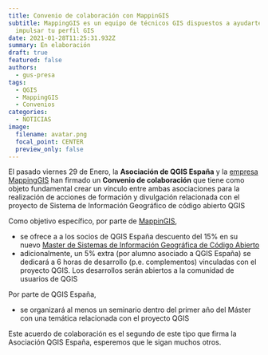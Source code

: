 ```yaml
---
title: Convenio de colaboración con MappinGIS
subtitle: MappingGIS es un equipo de técnicos GIS dispuestos a ayudarte a
  impulsar tu perfil GIS
date: 2021-01-28T11:25:31.932Z
summary: En elaboración
draft: true
featured: false
authors:
  - gus-presa
tags:
  - QGIS
  - MappingGIS
  - Convenios
categories:
  - NOTICIAS
image:
  filename: avatar.png
  focal_point: CENTER
  preview_only: false
---
```

El pasado viernes 29 de Enero, la **Asociación de QGIS España** y la [empresa MappingGIS](https://mappinggis.com/) han firmado un **Convenio de colaboración** que tiene como objeto fundamental crear un vínculo entre ambas asociaciones para la realización de acciones de formación y divulgación relacionada con el proyecto de Sistema de Información Geográfico de código abierto QGIS

Como objetivo específico, por parte de [](https://geoinnova.org/)[MappinGIS](https://mappinggis.com/), 

* se ofrece a a los socios de QGIS España descuento del 15% en su nuevo [Master de Sistemas de Información Geográfica de Código Abierto](https://geoinnova.org/cursos/master-sig-codigo-abierto/)
* adicionalmente, un 5% extra (por alumno asociado a QGIS España) se dedicará a 6 horas de desarrollo (p.e. complementos) vinculadas con el proyecto QGIS. Los desarrollos serán abiertos a la comunidad de usuarios de QGIS

Por parte de QGIS España,

* se organizará al menos un seminario dentro del primer año del Máster con una temática relacionada con el proyecto QGIS

Este acuerdo de colaboración es el segundo de este tipo que firma la Asociación QGIS España, esperemos que le sigan muchos otros.